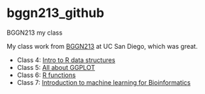 # bggn213_github
BGGN213 my class 

My class work from [BGGN213](https://bioboot.github.io/bggn213_F24/) at UC San Diego, which was great. 


- Class 4: [Intro to R data structures]()
- Class 5: [All about GGPLOT](https://github.com/juanmatzdi/bggn213_github/blob/main/Class05/Class05.qmd)
- Class 6: [R functions](https://github.com/juanmatzdi/bggn213_github/blob/main/Class06/Class06.qmd)
- Class 7: [Introduction to machine learning for Bioinformatics](https://github.com/juanmatzdi/bggn213_github/blob/main/Class07/Class07.qmd)

